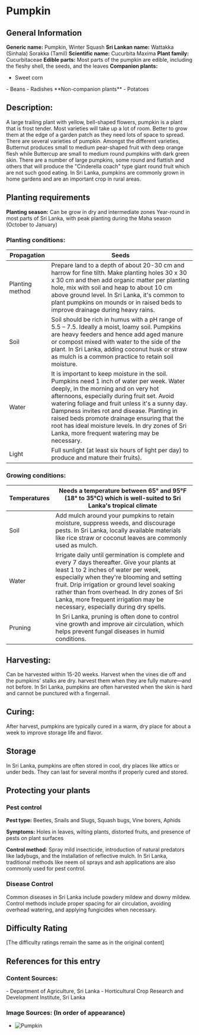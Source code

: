 # Pumpkin

## General Information
**Generic name:** Pumpkin, Winter Squash
**Sri Lankan name:** Wattakka (Sinhala) Sorakka (Tamil)
**Scientific name:** Cucurbita Maxima
**Plant family:** <update>Cucurbitaceae</update>
**Edible parts:** Most parts of the pumpkin are edible, including the fleshy shell, the seeds, and the leaves
**Companion plants:**
- Sweet corn
<update>
- Beans
- Radishes
</update>
**Non-companion plants**
- Potatoes

## Description:
A large trailing plant with yellow, bell-shaped flowers, pumpkin is a plant that is frost tender. Most varieties will take up a lot of room. Better to grow them at the edge of a garden patch as they need lots of space to spread. There are several varieties of pumpkin. Amongst the different varieties, Butternut produces small to medium pear-shaped fruit with deep orange flesh while Buttercup are small to medium round pumpkins with dark green skin. There are a number of large pumpkins, some round and flattish and others that will produce the "Cinderella coach" type giant round fruit which are not such good eating.
<update>In Sri Lanka, pumpkins are commonly grown in home gardens and are an important crop in rural areas.</update>

## Planting requirements
**Planting season:** 
Can be grow in dry and intermediate zones
<update>Year-round in most parts of Sri Lanka, with peak planting during the Maha season (October to January)</update>

### Planting conditions:
| **Propagation** | Seeds |
|----|----|
| Planting method | Prepare land to a depth of about 20-30 cm and harrow for fine tilth. Make planting holes 30 x 30 x 30 cm and then add organic matter per planting hole, mix with soil and heap to about 10 cm above ground level. <update>In Sri Lanka, it's common to plant pumpkins on mounds or in raised beds to improve drainage during heavy rains.</update> |
| Soil | Soil should be rich in humus with a pH range of 5.5 – 7.5. Ideally a moist, loamy soil. Pumpkins are heavy feeders and hence add aged manure or compost mixed with water to the side of the plant. <update>In Sri Lanka, adding coconut husk or straw as mulch is a common practice to retain soil moisture.</update> |
| Water | It is important to keep moisture in the soil. Pumpkins need 1 inch of water per week. Water deeply, in the morning and on very hot afternoons, especially during fruit set. Avoid watering foliage and fruit unless it's a sunny day. Dampness invites rot and disease. Planting in raised beds promote drainage ensuring that the root has ideal moisture levels. <update>In dry zones of Sri Lanka, more frequent watering may be necessary.</update> |
| Light | Full sunlight (at least six hours of light per day) to produce and mature their fruits). |

### Growing conditions:

| **Temperatures** | Needs a temperature between 65° and 95°F (18° to 35°C) <update>which is well-suited to Sri Lanka's tropical climate</update> |
|----|----|
| Soil | Add mulch around your pumpkins to retain moisture, suppress weeds, and discourage pests. <update>In Sri Lanka, locally available materials like rice straw or coconut leaves are commonly used as mulch.</update> |
| Water | Irrigate daily until germination is complete and every 7 days thereafter. Give your plants at least 1 to 2 inches of water per week, especially when they're blooming and setting fruit. Drip irrigation or ground level soaking rather than from overhead. <update>In dry zones of Sri Lanka, more frequent irrigation may be necessary, especially during dry spells.</update> |
| Pruning | <update>In Sri Lanka, pruning is often done to control vine growth and improve air circulation, which helps prevent fungal diseases in humid conditions.</update> |

## Harvesting:
Can be harvested within 15-20 weeks. Harvest when the vines die off and the pumpkins' stalks are dry. harvest them when they are fully mature—and not before. <update>In Sri Lanka, pumpkins are often harvested when the skin is hard and cannot be punctured with a fingernail.</update>

## Curing:
<update>After harvest, pumpkins are typically cured in a warm, dry place for about a week to improve storage life and flavor.</update>

## Storage
<update>In Sri Lanka, pumpkins are often stored in cool, dry places like attics or under beds. They can last for several months if properly cured and stored.</update>

## Protecting your plants
### Pest control
**Pest type:** Beetles, Snails and Slugs, Squash bugs, Vine borers, Aphids

**Symptoms:** <update>Holes in leaves, wilting plants, distorted fruits, and presence of pests on plant surfaces</update>

**Control method:** Spray mild insecticide, introduction of natural predators like ladybugs, and the installation of reflective mulch. <update>In Sri Lanka, traditional methods like neem oil sprays and ash applications are also commonly used for pest control.</update>

### Disease Control
<update>Common diseases in Sri Lanka include powdery mildew and downy mildew. Control methods include proper spacing for air circulation, avoiding overhead watering, and applying fungicides when necessary.</update>

## Difficulty Rating
[The difficulty ratings remain the same as in the original content]

## References for this entry
### Content Sources:
<update>
- Department of Agriculture, Sri Lanka
- Horticultural Crop Research and Development Institute, Sri Lanka
</update>

### Image Sources: (In order of appearance)
- ![Pumpkin](https://www.bnf.gov.lk/images/plants/cucurbita_maxima.jpg)
